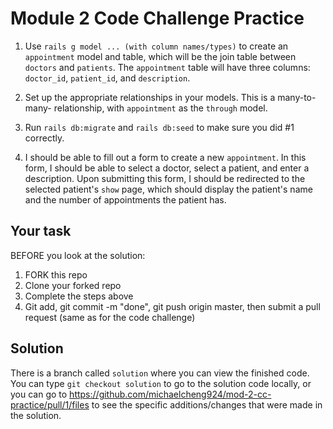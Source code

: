 # Module 2 Code Challenge Practice

1. Use `rails g model ... (with column names/types)` to create an `appointment` model and table, which will be the join table between `doctors` and `patients`. The `appointment` table will have three columns: `doctor_id`, `patient_id`, and `description`.

2. Set up the appropriate relationships in your models. This is a many-to-many- relationship, with `appointment` as the `through` model.

3. Run `rails db:migrate` and `rails db:seed` to make sure you did #1 correctly.

4. I should be able to fill out a form to create a new `appointment`. In this form, I should be able to select a doctor, select a patient, and enter a description. Upon submitting this form, I should be redirected to the selected patient's `show` page, which should display the patient's name and the number of appointments the patient has.

## Your task

BEFORE you look at the solution:

1. FORK this repo
2. Clone your forked repo
3. Complete the steps above
4. Git add, git commit -m "done", git push origin master, then submit a pull request (same as for the code challenge)

## Solution

There is a branch called `solution` where you can view the finished code. You can type `git checkout solution` to go to the solution code locally, or you can go to https://github.com/michaelcheng924/mod-2-cc-practice/pull/1/files to see the specific additions/changes that were made in the solution.
